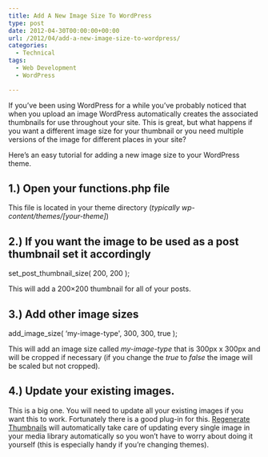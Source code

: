 ```yaml
---
title: Add A New Image Size To WordPress
type: post
date: 2012-04-30T00:00:00+00:00
url: /2012/04/add-a-new-image-size-to-wordpress/
categories:
  - Technical
tags:
  - Web Development
  - WordPress

---
```

If you’ve been using WordPress for a while you’ve probably noticed that when you upload an image WordPress automatically creates the associated thumbnails for use throughout your site. This is great, but what happens if you want a different image size for your thumbnail or you need multiple versions of the image for different places in your site?

Here’s an easy tutorial for adding a new image size to your WordPress theme.

## 1.) Open your functions.php file

This file is located in your theme directory (_typically wp-content/themes/[your-theme]_)

## 2.) If you want the image to be used as a post thumbnail set it accordingly

set\_post\_thumbnail_size( 200, 200 );

This will add a 200×200 thumbnail for all of your posts.

## 3.) Add other image sizes

add\_image\_size( &#8216;my-image-type', 300, 300, true );

This will add an image size called _my-image-type_ that is 300px x 300px and will be cropped if necessary (if you change the _true_ to _false_ the image will be scaled but not cropped).

## 4.) Update your existing images.

This is a big one. You will need to update all your existing images if you want this to work. Fortunately there is a good plug-in for this. <a href="http://wordpress.org/extend/plugins/regenerate-thumbnails/" target="_blank" rel="noreferrer noopener">Regenerate Thumbnails</a> will automatically take care of updating every single image in your media library automatically so you won’t have to worry about doing it yourself (this is especially handy if you’re changing themes).